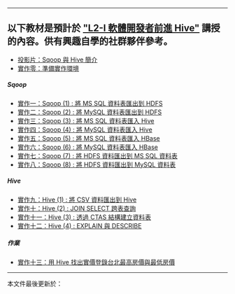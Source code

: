 
--------
 以下教材是預計於 ["L2-I 軟體開發者前進 Hive"](http://www.etusolution.com/index.php/tw/product-and-services/etu-services/training-service?id=221) 講授的內容。供有興趣自學的社群夥伴參考。
--------

* [投影片：Sqoop 與 Hive 簡介](slide.html)
* [實作零：準備實作環境](Lab-000.html)

##### Sqoop

* [實作一：Sqoop (1) : 將 MS SQL 資料表匯出到 HDFS](Lab-001.html)
* [實作二：Sqoop (2) : 將 MySQL 資料表匯出到 HDFS](Lab-002.html)
* [實作三：Sqoop (3) : 將 MS SQL 資料表匯入 Hive](Lab-003.html)
* [實作四：Sqoop (4) : 將 MySQL 資料表匯入 Hive](Lab-004.html)
* [實作五：Sqoop (5) : 將 MS SQL 資料表匯入 HBase](Lab-005.html)
* [實作六：Sqoop (6) : 將 MySQL 資料表匯入 HBase](Lab-006.html)
* [實作七：Sqoop (7) : 將 HDFS 資料匯出到 MS SQL 資料表](Lab-007.html)
* [實作八：Sqoop (8) : 將 HDFS 資料匯出到 MySQL 資料表](Lab-008.html)

##### Hive

* [實作九：Hive (1) : 將 CSV 資料匯出到 Hive](Lab-009.html)
* [實作十：Hive (2) : JOIN SELECT 跨表查詢](Lab-010.html)
* [實作十一：Hive (3) : 透過 CTAS 結構建立資料表](Lab-011.html)
* [實作十二：Hive (4) : EXPLAIN 與 DESCRIBE](Lab-012.html)

##### 作業

* [實作十三：用 Hive 找出實價登錄台北最高房價與最低房價](Lab-013.html)

--------------------
本文件最後更新於：<script>document.write(document.lastModified);</script>
